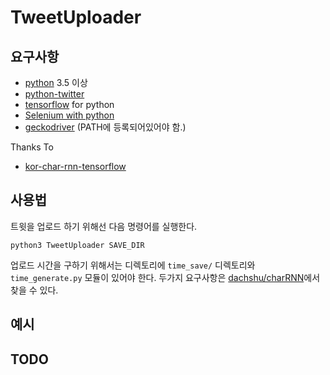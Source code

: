 # TweetUploader
## 요구사항
- [python](https://www.python.org/) 3.5 이상
- [python-twitter](https://github.com/bear/python-twitter)
- [tensorflow](https://www.tensorflow.org/) for python
- [Selenium with python](http://selenium-python.readthedocs.io/)
- [geckodriver](https://github.com/mozilla/geckodriver) (PATH에 등록되어있어야 함.)

Thanks To
- [kor-char-rnn-tensorflow](https://github.com/insikk/kor-char-rnn-tensorflow)
## 사용법
트윗을 업로드 하기 위해선 다음 명령어를 실행한다.
```
python3 TweetUploader SAVE_DIR
```
업로드 시간을 구하기 위해서는 디렉토리에 `time_save/` 디렉토리와 `time_generate.py` 모듈이 있어야 한다. 두가지 요구사항은 [dachshu/charRNN](https://github.com/dachshu/charRNN)에서 찾을 수 있다.
## 예시
## TODO
